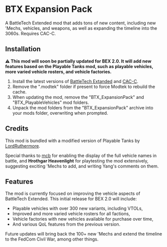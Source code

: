 # BTX Expansion Pack

A BattleTech Extended mod that adds tons of new content, including new 'Mechs, vehicles, and weapons, as well as expanding the timeline into the 3060s. Requires CAC-C.

## Installation

**⚠ This mod will soon be partially updated for BEX 2.0. It will add new features based on the Playable Tanks mod, such as playable vehicles, more varied vehicle rosters, and vehicle factories.**

1. Install the latest versions of [BattleTech Extanded](https://discourse.modsinexile.com/t/battletech-extended-tactics/1859) and [CAC-C](https://github.com/mcb5637/BTX_CAC_Compatibility/releases/latest).
2. Remove the ".modtek" folder if present to force Modtek to rebuild the cache.
3. When updating the mod, remove the "BTX_ExpansionPack" and "BTX_PlayableVehicles" mod folders.
4. Unpack the mod folders from the "BTX_ExpansionPack" archive into your mods folder, overwriting when prompted.

## Credits

This mod is bundled with a modified version of Playable Tanks by [LordRuthermore](https://github.com/lordruthermore).

Special thanks to [mcb](https://github.com/mcb5637) for enabling the display of the full vehicle names in battle, and **Hrothgar Heavenlight** for playtesting the mod extensively, suggesting exciting 'Mechs to add, and writing Yang's comments on them.

## Features

The mod is currently focused on improving the vehicle aspects of BattleTech Extended. This initial release for BEX 2.0 will include:
- Playable vehicles with over 300 new variants, including VTOLs,
- Improved and more varied vehicle rosters for all factions,
- Vehicle factories with new vehicles available for purchase over time,
- And various QoL features from the previous version.

Future updates will bring back the 100+ new 'Mechs and extend the timeline to the FedCom Civil War, among other things.
